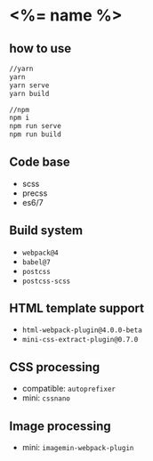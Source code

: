 # <%= name %>

## how to use

```sh
//yarn
yarn
yarn serve
yarn build

//npm
npm i
npm run serve
npm run build
```

## Code base

- scss
- precss
- es6/7

## Build system

- `webpack@4`
- `babel@7`
- `postcss`
- `postcss-scss`

## HTML template support

- `html-webpack-plugin@4.0.0-beta`
- `mini-css-extract-plugin@0.7.0`

## CSS processing

- compatible: `autoprefixer`
- mini: `cssnano`

## Image processing

- mini: `imagemin-webpack-plugin`

